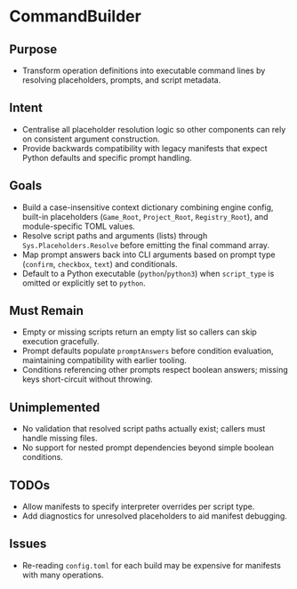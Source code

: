 # CommandBuilder

## Purpose
- Transform operation definitions into executable command lines by resolving placeholders, prompts, and script metadata.

## Intent
- Centralise all placeholder resolution logic so other components can rely on consistent argument construction.
- Provide backwards compatibility with legacy manifests that expect Python defaults and specific prompt handling.

## Goals
- Build a case-insensitive context dictionary combining engine config, built-in placeholders (`Game_Root`, `Project_Root`, `Registry_Root`), and module-specific TOML values.
- Resolve script paths and arguments (lists) through `Sys.Placeholders.Resolve` before emitting the final command array.
- Map prompt answers back into CLI arguments based on prompt type (`confirm`, `checkbox`, `text`) and conditionals.
- Default to a Python executable (`python`/`python3`) when `script_type` is omitted or explicitly set to `python`.

## Must Remain
- Empty or missing scripts return an empty list so callers can skip execution gracefully.
- Prompt defaults populate `promptAnswers` before condition evaluation, maintaining compatibility with earlier tooling.
- Conditions referencing other prompts respect boolean answers; missing keys short-circuit without throwing.

## Unimplemented
- No validation that resolved script paths actually exist; callers must handle missing files.
- No support for nested prompt dependencies beyond simple boolean conditions.

## TODOs
- Allow manifests to specify interpreter overrides per script type.
- Add diagnostics for unresolved placeholders to aid manifest debugging.

## Issues
- Re-reading `config.toml` for each build may be expensive for manifests with many operations.
